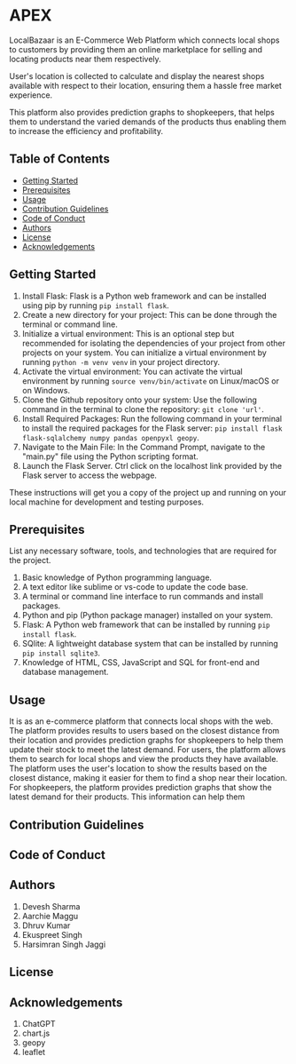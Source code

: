# APEX

LocalBazaar is  an E-Commerce Web Platform which connects local shops to customers by providing them an online marketplace for selling and locating products near them respectively.

User's location is collected to calculate and display the nearest shops available with respect to their location, ensuring them a hassle free market experience.

This platform also provides prediction graphs to shopkeepers, that helps them to understand the varied demands of the products thus enabling them to increase the efficiency and profitability.

## Table of Contents
- [Getting Started](#getting-started)
- [Prerequisites](#prerequisites)
- [Usage](#usage)
- [Contribution Guidelines](#contribution-guidelines)
- [Code of Conduct](#code-of-conduct)
- [Authors](#authors)
- [License](#license)
- [Acknowledgements](#acknowledgements)

## Getting Started
1. Install Flask: Flask is a Python web framework and can be installed using pip by running `pip install flask`.
2. Create a new directory for your project: This can be done through the terminal or command line.
3. Initialize a virtual environment: This is an optional step but recommended for isolating the dependencies of your project from other projects on your system. You can initialize a virtual environment by running `python -m venv venv` in your project directory.
4. Activate the virtual environment: You can activate the virtual environment by running `source venv/bin/activate` on Linux/macOS or on Windows.
5. Clone the Github repository onto your system: Use the following command in the terminal to clone the repository: `git clone 'url'`.
6. Install Required Packages: Run the following command in your terminal to install the required packages for the Flask server: `pip install flask flask-sqlalchemy numpy pandas openpyxl geopy`.
7. Navigate to the Main File: In the Command Prompt, navigate to the "main.py" file using the Python scripting format.
8. Launch the Flask Server. Ctrl click on the localhost link provided by the Flask server to access the webpage.

These instructions will get you a copy of the project up and running on your local machine for development and testing purposes.

## Prerequisites
List any necessary software, tools, and technologies that are required for the project.
1. Basic knowledge of Python programming language.
2. A text editor like sublime or vs-code to update the code base.
3. A terminal or command line interface to run commands and install packages.
4. Python and pip (Python package manager) installed on your system. 
5. Flask: A Python web framework that can be installed by running `pip install flask`.
6. SQlite: A lightweight database system that can be installed by running `pip install sqlite3`.
7. Knowledge of HTML, CSS, JavaScript and SQL for front-end and database management.

## Usage
It is as an e-commerce platform that connects local shops with the web. The platform provides results to users based on the closest distance from their location and provides prediction graphs for shopkeepers to help them update their stock to meet the latest demand. For users, the platform allows them to search for local shops and view the products they have available. The platform uses the user's location to show the results based on the closest distance, making it easier for them to find a shop near their location. For shopkeepers, the platform provides prediction graphs that show the latest demand for their products. This information can help them


## Contribution Guidelines

## Code of Conduct

## Authors
1. Devesh Sharma
2. Aarchie Maggu
3. Dhruv Kumar
4. Ekuspreet Singh
5. Harsimran Singh Jaggi

## License

## Acknowledgements
1. ChatGPT
2. chart.js
3. geopy
4. leaflet
